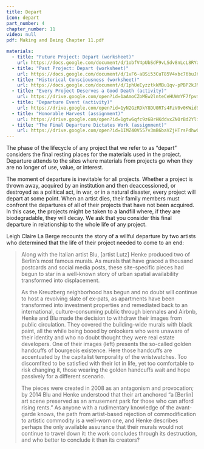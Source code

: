 ```yaml
---
title: Depart
icon: depart
part_number: 4
chapter_number: 11
video: null
pdf: Making and Being Chapter 11.pdf

materials:
  - title: "Future Project: Depart (worksheet)"
    url: https://docs.google.com/document/d/1obfV4pUbSdF9vLSdv8nLcL8RYawnmqmLh-NY4IScUZY/edit
  - title: "Past Project: Depart (worksheet)"
    url: https://docs.google.com/document/d/1vF6-aBSi53CuT85V4xbc76buJKxJOs7YC-j5wVK-Oio/edit
  - title: "Historical Consciousness (worksheet)"
    url: https://docs.google.com/document/d/1phUeEyzztkkMBu1qv-pPBP2kJMiRc7F2iWG8FEXKYWg/edit
  - title: "Every Project Deserves a Good Death (activity)"
    url: https://drive.google.com/open?id=1aAmoCZoMEw2lnteCeHUWmYF7fpvmb2WO
  - title: "Departure Event (activity)"
    url: https://drive.google.com/open?id=1yN2GzRDkY8DU0RTs4FzV0v0KWid9FAtD
  - title: "Honorable Harvest (assignment)"
    url: https://drive.google.com/open?id=1gtw6qfc9z6BrHKddvxZNOrBd2Yli1ixh
  - title: "The Final Departure Dictates Work (assignment)"
    url: https://drive.google.com/open?id=1IMZ40V557v3mB6baVZjHTrsPdhwQ64Gp
---
```

The phase of the lifecycle of any project that we refer to as “depart” considers the final resting places for the materials used in the project. Departure attends to the sites where materials from projects go when they are no longer of use, value, or interest.

The moment of departure is inevitable for all projects. Whether a project is thrown away, acquired by an institution and then deaccessioned, or destroyed as a political act, in war, or in a natural disaster, every project will depart at some point. When an artist dies, their family members must confront the departures of all of their projects that have not been acquired. In this case, the projects might be taken to a landfill where, if they are biodegradable, they will decay. We ask that you consider this final departure in relationship to the whole life of any project.

Leigh Claire La Berge recounts the story of a willful departure by two artists who determined that the life of their project needed to come to an end:

>Along with the Italian artist Blu, [artist Lutz] Henke produced two of Berlin’s most famous murals. As murals that have graced a thousand postcards and social media posts, these site-specific pieces had begun to star in a well-known story of urban spatial availability transformed into displacement. 
> 
>As the Kreuzberg neighborhood has begun and no doubt will continue to host a revolving slate of ex-pats, as apartments have been transformed into investment properties and remediated back to an international, culture-consuming public through biennales and Airbnb, Henke and Blu made the decision to withdraw their images from public circulation. They covered the building-wide murals with black paint, all the while being booed by onlookers who were unaware of their identity and who no doubt thought they were real estate developers. One of their images (left) presents the so-called golden handcuffs of bourgeois existence. Here those handcuffs are accentuated by the capitalist temporality of the wristwatches. Too discomfited to be satisfied with their lot in life, yet too comfortable to risk changing it, those wearing the golden handcuffs wait and hope passively for a different scenario. 
> 
>The pieces were created in 2008 as an antagonism and provocation; by 2014 Blu and Henke understood that their art anchored “a [Berlin] art scene preserved as an amusement park for those who can afford rising rents.” As anyone with a rudimentary knowledge of the avant-garde knows, the path from artist-based rejection of commodification to artistic commodity is a well-worn one, and Henke describes perhaps the only available assurance that their murals would not continue to travel down it: the work concludes through its destruction, and who better to conclude it than its creators?